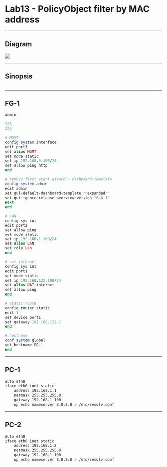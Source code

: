 # Lab13 - PolicyObject filter by MAC address

---

## Diagram
[<img src="https://i.imgur.com/AOrMDJ7.png">](https://i.imgur.com/AOrMDJ7.png)

---

## Sinopsis
````md
````

---

## FG-1
````ruby
admin

123
123

# MGMT
config system interface
edit port3
set alias MGMT
set mode static
set ip 192.168.3.100/24
set allow ping http
end

# remove first start wizard + dashboard-template
config system admin
edit admin
set gui-default-dashboard-template ""expanded""
set gui-ignore-release-overview-version "6.4.1"
next
end

# LAN
config sys int
edit port2
set allow ping
set mode static
set ip 192.168.1.100/24
set alias LAN
set role Lan
end

# nat-internet
config sys int
edit port1
set mode static
set ip 192.168.122.100/24
set alias NAT-internet
set allow ping
end

# static route
config router static
edit 1
set device port1
set gateway 192.168.122.1
end

# hostname
conf system global
set hostname FG-1
end

````

---

## PC-1
````bash
auto eth0
iface eth0 inet static
	address 192.168.1.1
	netmask 255.255.255.0
	gateway 192.168.1.100
	up echo nameserver 8.8.8.8 > /etc/resolv.conf
````

---

## PC-2
````bash
auto eth0
iface eth0 inet static
	address 192.168.1.2
	netmask 255.255.255.0
	gateway 192.168.1.100
	up echo nameserver 8.8.8.8 > /etc/resolv.conf
````

